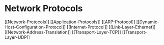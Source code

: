 # Network Protocols

[[Network-Protocols]]
[[Application-Protocols]]
[[ARP-Protocol]]
[[Dynamic-Host-Configuration-Protocol]]
[[Internet-Protocol]]
[[Link-Layer-Ethernet]]
[[Network-Address-Translation]]
[[Transport-Layer-TCP]]
[[Transport-Layer-UDP]]